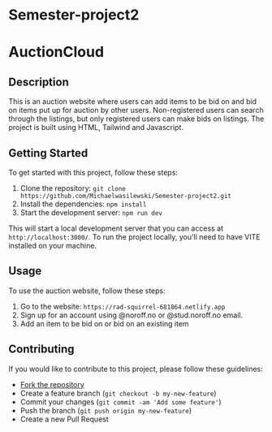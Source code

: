 # Semester-project2
# AuctionCloud
## Description 

This is an auction website where users can add items to be bid on and bid on items put up for auction by other users. Non-registered users can search through the listings, but only registered users can make bids on listings.
The project is built using HTML, Tailwind and Javascript.

## Getting Started

To get started with this project, follow these steps:

1. Clone the repository: `git clone https://github.com/Michaelwasilewski/Semester-project2.git`
2. Install the dependencies: `npm install`
3. Start the development server: `npm run dev`

This will start a local development server that you can access at `http://localhost:3000/`.
To run the project locally, you'll need to have VITE installed on your machine. 

## Usage

To use the auction website, follow these steps:

1. Go to the website: `https://rad-squirrel-681864.netlify.app`
2. Sign up for an account using @noroff.no or @stud.noroff.no email.
3. Add an item to be bid on or bid on an existing item

## Contributing

If you would like to contribute to this project, please follow these guidelines:

- [Fork the repository](https://help.github.com/en/github/getting-started-with-github/fork-a-repo)
- Create a feature branch (`git checkout -b my-new-feature`)
- Commit your changes (`git commit -am 'Add some feature'`)
- Push the branch (`git push origin my-new-feature`)
- Create a new Pull Request
